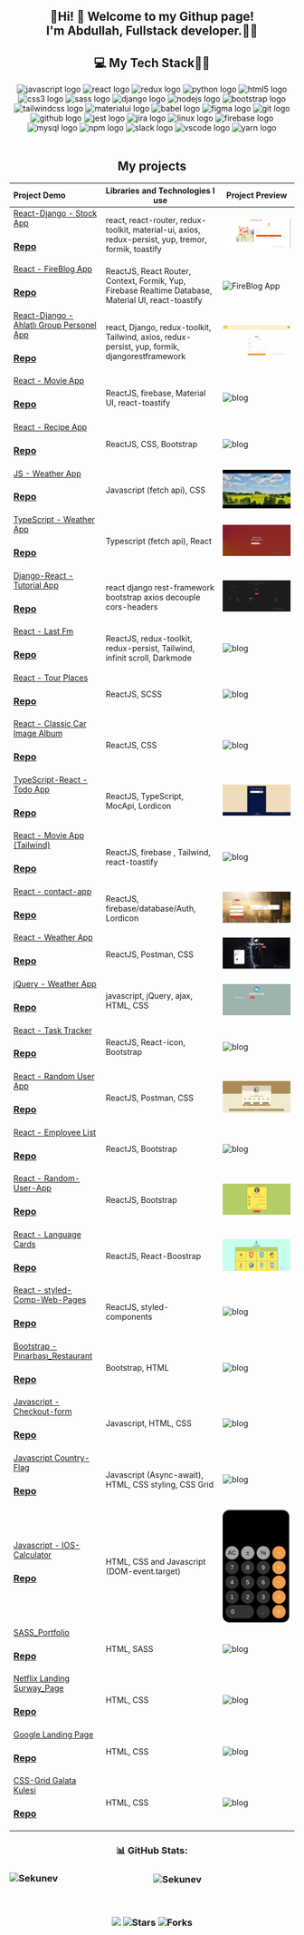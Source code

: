 <h2 align="center">👋Hi! 👯 Welcome to my Githup page!<br>I'm Abdullah, Fullstack developer.🤝🌱</h2>

<h2 align="center">💻 My Tech Stack👨‍💻</h2>

<div align="center">
  <img src="https://cdn.jsdelivr.net/gh/devicons/devicon/icons/javascript/javascript-original.svg" height="30" width="42" alt="javascript logo"  />
  <img src="https://cdn.jsdelivr.net/gh/devicons/devicon/icons/react/react-original.svg" height="30" width="42" alt="react logo"  />
  <img src="https://cdn.jsdelivr.net/gh/devicons/devicon/icons/redux/redux-original.svg" height="30" width="42" alt="redux logo"  />
   <img src="https://cdn.jsdelivr.net/gh/devicons/devicon/icons/python/python-original.svg" height="30" width="42" alt="python logo"  />
  <img src="https://cdn.jsdelivr.net/gh/devicons/devicon/icons/html5/html5-original.svg" height="30" width="42" alt="html5 logo"  />
  <img src="https://cdn.jsdelivr.net/gh/devicons/devicon/icons/css3/css3-original.svg" height="30" width="42" alt="css3 logo"  />
  <img src="https://cdn.jsdelivr.net/gh/devicons/devicon/icons/sass/sass-original.svg" height="30" width="42" alt="sass logo"  />
<!--   <img src="https://cdn.jsdelivr.net/gh/devicons/devicon/icons/php/php-original.svg" height="30" width="42" alt="php logo"  /> -->
  <img src="https://cdn.jsdelivr.net/gh/devicons/devicon/icons/django/django-plain.svg" height="30" width="42" alt="django logo"  />
  <img src="https://cdn.jsdelivr.net/gh/devicons/devicon/icons/nodejs/nodejs-original.svg" height="30" width="42" alt="nodejs logo"  />
<!--   <img src="https://cdn.jsdelivr.net/gh/devicons/devicon/icons/express/express-original.svg" height="30" width="42" alt="express logo"  /> -->
  <img src="https://cdn.jsdelivr.net/gh/devicons/devicon/icons/bootstrap/bootstrap-original.svg" height="30" width="42" alt="bootstrap logo"  />
<!--   <img src="https://cdn.jsdelivr.net/gh/devicons/devicon/icons/jquery/jquery-original.svg" height="30" width="42" alt="jquery logo"  /> -->
<!--   <img src="https://cdn.jsdelivr.net/gh/devicons/devicon/icons/bulma/bulma-plain.svg" height="30" width="42" alt="bulma logo"  /> -->
  <img src="https://cdn.jsdelivr.net/gh/devicons/devicon/icons/tailwindcss/tailwindcss-original-wordmark.svg" height="30" width="42" alt="tailwindcss logo"  />
  <img src="https://cdn.jsdelivr.net/gh/devicons/devicon/icons/materialui/materialui-original.svg" height="30" width="42" alt="materialui logo"  />
<!--   <img src="https://cdn.jsdelivr.net/gh/devicons/devicon/icons/amazonwebservices/amazonwebservices-original.svg" height="30" width="42" alt="amazonwebservices logo"  /> -->
  <img src="https://cdn.jsdelivr.net/gh/devicons/devicon/icons/babel/babel-original.svg" height="30" width="42" alt="babel logo"  />
  <img src="https://cdn.jsdelivr.net/gh/devicons/devicon/icons/figma/figma-original.svg" height="30" width="42" alt="figma logo"  />
<!--   <img src="https://cdn.jsdelivr.net/gh/devicons/devicon/icons/bitbucket/bitbucket-original.svg" height="30" width="42" alt="bitbucket logo"  /> -->
<!--   <img src="https://cdn.jsdelivr.net/gh/devicons/devicon/icons/nextjs/nextjs-original.svg" height="30" width="42" alt="nextjs logo"  /> -->
<!--   <img src="https://cdn.jsdelivr.net/gh/devicons/devicon/icons/docker/docker-original.svg" height="30" width="42" alt="docker logo"  /> -->
<!--   <img src="https://cdn.jsdelivr.net/gh/devicons/devicon/icons/gatsby/gatsby-plain.svg" height="30" width="42" alt="gatsby logo"  />
  <img src="https://cdn.jsdelivr.net/gh/devicons/devicon/icons/heroku/heroku-original.svg" height="30" width="42" alt="heroku logo"  /> -->
  <img src="https://cdn.jsdelivr.net/gh/devicons/devicon/icons/git/git-original.svg" height="30" width="42" alt="git logo"  />
  <img src="https://cdn.jsdelivr.net/gh/devicons/devicon/icons/github/github-original.svg" height="30" width="42" alt="github logo"  />
<!--   <img src="https://cdn.jsdelivr.net/gh/devicons/devicon/icons/photoshop/photoshop-plain.svg" height="30" width="42" alt="photoshop logo"  />
  <img src="https://cdn.jsdelivr.net/gh/devicons/devicon/icons/illustrator/illustrator-plain.svg" height="30" width="42" alt="illustrator logo"  /> -->
  <img src="https://cdn.jsdelivr.net/gh/devicons/devicon/icons/jest/jest-plain.svg" height="30" width="42" alt="jest logo"  />
  <img src="https://cdn.jsdelivr.net/gh/devicons/devicon/icons/jira/jira-original.svg" height="30" width="42" alt="jira logo"  />
  <img src="https://cdn.jsdelivr.net/gh/devicons/devicon/icons/linux/linux-original.svg" height="30" width="42" alt="linux logo"  />
  <img src="https://cdn.jsdelivr.net/gh/devicons/devicon/icons/firebase/firebase-plain.svg" height="30" width="42" alt="firebase logo"  />
<!--   <img src="https://cdn.jsdelivr.net/gh/devicons/devicon/icons/mongodb/mongodb-original.svg" height="30" width="42" alt="mongodb logo"  /> -->
  <img src="https://cdn.jsdelivr.net/gh/devicons/devicon/icons/mysql/mysql-original.svg" height="30" width="42" alt="mysql logo"  />
<!--   <img src="https://cdn.jsdelivr.net/gh/devicons/devicon/icons/postgresql/postgresql-original.svg" height="30" width="42" alt="postgresql logo"  /> -->
  <img src="https://cdn.jsdelivr.net/gh/devicons/devicon/icons/npm/npm-original-wordmark.svg" height="30" width="42" alt="npm logo"  />
<!--   <img src="https://cdn.jsdelivr.net/gh/devicons/devicon/icons/raspberrypi/raspberrypi-original.svg" height="30" width="42" alt="raspberrypi logo"  /> -->
  <img src="https://cdn.jsdelivr.net/gh/devicons/devicon/icons/slack/slack-original.svg" height="30" width="42" alt="slack logo"  />
<!--   <img src="https://cdn.jsdelivr.net/gh/devicons/devicon/icons/storybook/storybook-original.svg" height="30" width="42" alt="storybook logo"  /> -->
<!--   <img src="https://cdn.jsdelivr.net/gh/devicons/devicon/icons/ubuntu/ubuntu-plain.svg" height="30" width="42" alt="ubuntu logo"  /> -->
  <img src="https://cdn.jsdelivr.net/gh/devicons/devicon/icons/vscode/vscode-original.svg" height="30" width="42" alt="vscode logo"  />
<!--   <img src="https://cdn.jsdelivr.net/gh/devicons/devicon/icons/wordpress/wordpress-original.svg" height="30" width="42" alt="wordpress logo"  /> -->
<!--   <img src="https://cdn.jsdelivr.net/gh/devicons/devicon/icons/woocommerce/woocommerce-original.svg" height="30" width="42" alt="woocommerce logo"  /> -->
  <img src="https://cdn.jsdelivr.net/gh/devicons/devicon/icons/yarn/yarn-original.svg" height="30" width="42" alt="yarn logo"  />
<!--   <img src="https://cdn.jsdelivr.net/gh/devicons/devicon/icons/threejs/threejs-original.svg" height="30" width="42" alt="threejs logo"  /> -->
</div>

<br>
<h2 align="center"> My projects</h2>


  Project Demo       |Libraries and Technologies I use     |Project Preview   
:-------------------------|-------------------------|-------------------------
[React-Django - Stock App](https://sekunev-stock-app.netlify.app/) <h3>[Repo](https://github.com/Sekunev/Stock-App)</h3> | react, react-router, redux-toolkit, material-ui, axios, redux-persist, yup, tremor, formik, toastify |![Stock App](https://github.com/Sekunev/Stock-App/blob/main/src/assets/AnimationProject.gif)
[React - FireBlog App](https://sekunev-blog-app.netlify.app//) <h3>[Repo](https://github.com/Sekunev/FireBlog-App)</h3> | ReactJS, React Router, Context, Formik, Yup, Firebase Realtime Database, Material UI, react-toastify |![FireBlog App](https://github.com/Sekunev/FireBlog-App/blob/main/Animation.gif)
[React-Django - Ahlatlı Group Personel App](https://sekune-personal-app.netlify.app) <h3>[Repo](https://github.com/Sekunev/PersonalApp)</h3> | react, Django, redux-toolkit, Tailwind, axios, redux-persist, yup, formik, djangorestframework|![Ahlatlı Group Personel App](https://github.com/Sekunev/PersonalApp/blob/main/frontend/src/assets/AnimationProject.gif)
[React - Movie App](https://sekunev-mui-movie-app.netlify.app/) <h3>[Repo](https://github.com/Sekunev/movie-app)</h3> | ReactJS, firebase, Material UI, react-toastify | ![blog](https://github.com/Sekunev/movie-app/blob/main/Animation.gif)
[React - Recipe App](https://sekunev-recipe-app.netlify.app/) <h3>[Repo](https://github.com/Sekunev/Recipe-App)</h3> | ReactJS, CSS, Bootstrap | ![blog](https://github.com/Sekunev/Recipe-App-2/blob/main/src/Animation.gif)
[JS - Weather App](https://sekunev.github.io/Weather-App/) <h3>[Repo](https://github.com/Sekunev/Weather-App)</h3> | Javascript (fetch api), CSS  | ![blog](https://github.com/Sekunev/Weather-App/blob/main/Weather-App.gif)
[TypeScript - Weather App](https://sekunev-typescript-weatherapp.netlify.app/) <h3>[Repo](https://github.com/Sekunev/TypeScript-WeatherApp)</h3> | Typescript (fetch api), React | ![blog](https://github.com/Sekunev/TypeScript-WeatherApp/blob/main/src/helpers/AnimationProject.gif)
[Django-React - Tutorial App](https://sekunev-tutorial-app.netlify.app/)<h3>[Repo](https://github.com/Sekunev/TutorialApp)</h3> | react django rest-framework bootstrap axios decouple cors-headers | ![blog](https://github.com/Sekunev/TutorialApp/blob/main/client/assest/AnimationProject.gif)
[React - Last Fm](https://sekunev-last-fm.netlify.app/) <h3>[Repo](https://github.com/Sekunev/last-fm/)</h3> | ReactJS, redux-toolkit, redux-persist, Tailwind, infinit scroll, Darkmode | ![blog](https://github.com/Sekunev/last-fm/blob/main/src/assest/AnimationProject.gif)
[React - Tour Places](https://sekunev.github.io/Tour-Places/) <h3>[Repo](https://github.com/Sekunev/Tour-Places)</h3> | ReactJS, SCSS | ![blog](https://github.com/Sekunev/Tour-Places/blob/main/src/Animation.gif)
[React - Classic Car Image Album](https://sekunev.github.io/Image-Album/) <h3>[Repo](https://github.com/Sekunev/Image-Album)</h3> | ReactJS, CSS | ![blog](https://github.com/Sekunev/Image-Album/blob/main/Animation.gif)
[TypeScript-React - Todo App](https://sekunev-todo-app.netlify.app/) <h3>[Repo](https://github.com/Sekunev/todoapp_typescript)</h3> | ReactJS, TypeScript, MocApi, Lordicon | ![blog](https://github.com/Sekunev/todoapp_typescript/blob/main/Animation.gif)
[React - Movie App (Tailwind)](https://sekunev-tailwind-movie-app.netlify.app/) <h3>[Repo](https://github.com/Sekunev/movie-app-tailwind)</h3> | ReactJS, firebase , Tailwind, react-toastify | ![blog](https://github.com/Sekunev/movie-app-tailwind/blob/main/Animation.gif)
[React - contact-app](https://sekunev-contact-app.netlify.app/) <h3>[Repo](https://github.com/Sekunev/contact-app)</h3> | ReactJS, firebase/database/Auth, Lordicon | ![blog](https://github.com/Sekunev/contact-app/blob/main/Animation.gif)
[React - Weather App](https://sekunev-weather-app.netlify.app/) <h3>[Repo](https://github.com/Sekunev/Weather-App-React)</h3> | ReactJS, Postman, CSS | ![blog](https://github.com/Sekunev/Weather-App-React/blob/main/src/Animation.gif)
[jQuery - Weather App](https://sekunev-weatherapp-jquery.netlify.app/) <h3>[Repo](https://github.com/Sekunev/Weather_App_JQUER)</h3> | javascript, jQuery, ajax, HTML, CSS | ![blog](https://github.com/Sekunev/Weather_App_JQUER/blob/main/AnimationProject.gif)
[React - Task Tracker](https://sekunev-task-tracker.netlify.app/) <h3>[Repo](https://github.com/Sekunev/Task-Tracker)</h3> | ReactJS, React-icon, Bootstrap | ![blog](https://github.com/Sekunev/Task-Tracker/blob/main/Animation.gif)
[React - Random User App](https://sekunev-random-user-app-v2.netlify.app/) <h3>[Repo](https://github.com/Sekunev/Random-User-V)</h3> | ReactJS, Postman, CSS | ![blog](https://github.com/Sekunev/Random-User-V/blob/main/src/Animation.gif)
[React - Employee List](https://sekunev-employee-list.netlify.app/) <h3>[Repo](https://github.com/Sekunev/Employee-List)</h3> | ReactJS, Bootstrap | ![blog](https://user-images.githubusercontent.com/101554737/196009709-4e91cb90-5e2e-4d36-ad03-1eba06bfa973.png)
[React - Random-User-App](https://sekunev-random-user-app.netlify.app/) <h3>[Repo](https://github.com/Sekunev/Random-User-App)</h3> | ReactJS, Bootstrap | ![blog](https://github.com/Sekunev/Random-User-App/blob/main/Animation.gif)
[React - Language Cards](https://sekunev-language-cards.netlify.app/) <h3>[Repo](https://github.com/Sekunev/Language-Cards)</h3> | ReactJS, React-Boostrap | ![blog](https://github.com/Sekunev/Language-Cards/blob/main/src/Animation.gif)
[React - styled-Comp-Web-Pages](https://styled-components-web-pages.netlify.app/) <h3>[Repo](https://github.com/Sekunev/Web-Pages-styled-Comp)</h3> | ReactJS, styled-components  | ![blog](https://github.com/Sekunev/Web-Pages-styled-Comp/blob/main/src/Animation.gif)
[Bootstrap - Pınarbaşı_Restaurant](https://sekunev.github.io/Projects/25_Bootstrap-Web-Page/) <h3>[Repo](https://github.com/Sekunev/Bootstrap-Web-Page)</h3> | Bootstrap, HTML | ![blog](https://github.com/Sekunev/Bootstrap-Web-Page/blob/main/Animation.gif)
[Javascript - Checkout-form](https://sekunev.github.io/Projects/32_Checkout-form_DOM/) <h3>[Repo](https://github.com/Sekunev/Checkout-form)</h3> | Javascript, HTML, CSS | ![blog](https://github.com/Sekunev/Projects/blob/main/32_Checkout-form_DOM/Checkout-Form-21-September-2022.gif)
[Javascript Country-Flag](https://sekunev.github.io/Projects/36_Country_flag-app/) <h3>[Repo](https://github.com/Sekunev/Country_flag-app)</h3> | Javascript (Async-await), HTML, CSS styling, CSS Grid | ![blog](https://github.com/Sekunev/Projects/blob/main/36_Country_flag-app/JS19-Flag-APP-25-September-2022.gif)
[Javascript - IOS-Calculator](https://sekunev.github.io/IOS_Calculator/) <h3>[Repo](https://github.com/Sekunev/IOS_Calculator)</h3> | HTML, CSS and Javascript (DOM-event.target) | ![blog](https://github.com/Sekunev/IOS_Calculator/blob/main/003.gif)
[SASS_Portfolio](https://sekunev.github.io/Projects/22_SASS_Portfolio/) <h3>[Repo](https://github.com/Sekunev/SASS-Web-Pages)</h3> | HTML, SASS | ![blog](https://github.com/Sekunev/SASS-Web-Pages/blob/main/Animation.gif)
[Netflix Landing Surway_Page](https://sekunev.github.io/Projects/04_Netflix/) <h3>[Repo](https://github.com/Sekunev/Netflix)</h3> | HTML, CSS | ![blog](https://user-images.githubusercontent.com/101554737/184588266-7f75aeaa-f5cc-4609-879d-dfa9d0ead225.png)
[Google Landing Page](https://sekunev.github.io/Projects/06_Google_Landing_Page/) <h3>[Repo](https://github.com/Sekunev/Google_Landing_Page)</h3> | HTML, CSS | ![blog](https://user-images.githubusercontent.com/101554737/184587683-eeeb960c-d3d0-4fe7-b0db-6daea6aa3515.png)
[CSS-Grid Galata Kulesi](https://sekunev.github.io/Projects/18_CSS_Grid/) <h3>[Repo](https://github.com/Sekunev/Galata_Kulesi)</h3> | HTML, CSS | ![blog](https://user-images.githubusercontent.com/101554737/187047501-73d5cce3-8568-43e2-b771-843d67a4bf14.png)




<h3 align="center">📊 GitHub Stats:</h3>

<div align="center"><h3 align="center"><img align="left" src="https://github-readme-stats.vercel.app/api/top-langs?username=Sekunev&show_icons=true&locale=en&layout=compact" alt="Sekunev" /></p>
<p>&nbsp;<img align="center" src="https://github-readme-stats.vercel.app/api?username=Sekunev&show_icons=true&locale=en" alt="Sekunev" /></h3>
 <br>
<h3 align="center"><img src="https://github.com/thmsgbrt/thmsgbrt/workflows/README%20build/badge.svg" /> <img alt="Stars" src="https://img.shields.io/github/stars/thmsgbrt/thmsgbrt?style=flat-square&labelColor=343b41"/> <img alt="Forks" src="https://img.shields.io/github/forks/thmsgbrt/thmsgbrt?style=flat-square&labelColor=343b41"/></h3>
</div>














